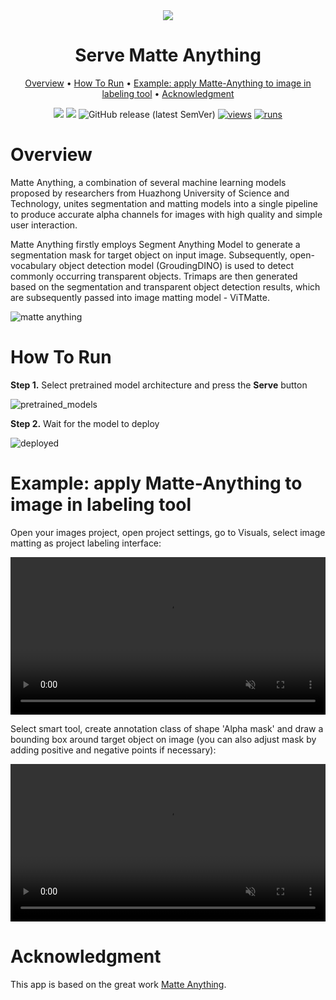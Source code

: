 <div align="center" markdown>
<img src="https://github.com/supervisely-ecosystem/Serve-Matte-Anything/releases/download/v0.0.1/poster.png"/>  

# Serve Matte Anything

<p align="center">
  <a href="#Overview">Overview</a> •
  <a href="#How-To-Run">How To Run</a> •
  <a href="#example-apply-matte-anything-to-image-in-labeling-tool">Example: apply Matte-Anything to image in labeling tool</a> •
  <a href="#Acknowledgment">Acknowledgment</a>
</p>

[![](https://img.shields.io/badge/supervisely-ecosystem-brightgreen)](https://ecosystem.supervise.ly/apps/supervisely-ecosystem/Serve-Matte-Anything)
[![](https://img.shields.io/badge/slack-chat-green.svg?logo=slack)](https://supervise.ly/slack)
![GitHub release (latest SemVer)](https://img.shields.io/github/v/release/supervisely-ecosystem/Serve-Matte-Anything)
[![views](https://app.supervise.ly/img/badges/views/supervisely-ecosystem/serve-matte-anything/serving_app.png)](https://supervise.ly)
[![runs](https://app.supervise.ly/img/badges/runs/supervisely-ecosystem/serve-matte-anything/serving_app.png)](https://supervise.ly)

</div>

# Overview

Matte Anything, a combination of several machine learning models proposed by researchers from Huazhong University of Science and Technology, unites segmentation and matting models into a single pipeline to produce accurate alpha channels for images with high quality and simple user interaction.

Matte Anything firstly employs Segment Anything Model to generate a segmentation mask for target object on input image. Subsequently, open-vocabulary object detection model (GroudingDINO) is used to detect commonly occurring transparent objects. Trimaps are then generated based on the segmentation and transparent object detection results, which are subsequently passed into image matting model - ViTMatte.

![matte anything](https://github.com/supervisely-ecosystem/Serve-Matte-Anything/releases/download/v0.0.1/matte-anything.png)

# How To Run

**Step 1.** Select pretrained model architecture and press the **Serve** button

![pretrained_models](https://github.com/supervisely-ecosystem/Serve-Matte-Anything/releases/download/v0.0.1/pretrained_models.png)

**Step 2.** Wait for the model to deploy

![deployed](https://github.com/supervisely-ecosystem/Serve-Matte-Anything/releases/download/v0.0.1/deployed.png)

# Example: apply Matte-Anything to image in labeling tool

Open your images project, open project settings, go to Visuals, select image matting as project labeling interface:

<video width="100%" preload="auto" autoplay muted loop>
    <source src="https://github.com/supervisely-ecosystem/Serve-Matte-Anything/releases/download/v0.0.1/matting_project_settings.mp4" type="video/mp4">
</video>

Select smart tool, create annotation class of shape 'Alpha mask' and draw a bounding box around target object on image (you can also adjust mask by adding positive and negative points if necessary):

<video width="100%" preload="auto" autoplay muted loop>
    <source src="https://github.com/supervisely-ecosystem/Serve-Matte-Anything/releases/download/v0.0.1/matting_example.mp4" type="video/mp4">
</video>

# Acknowledgment

This app is based on the great work [Matte Anything](https://github.com/hustvl/Matte-Anything).

